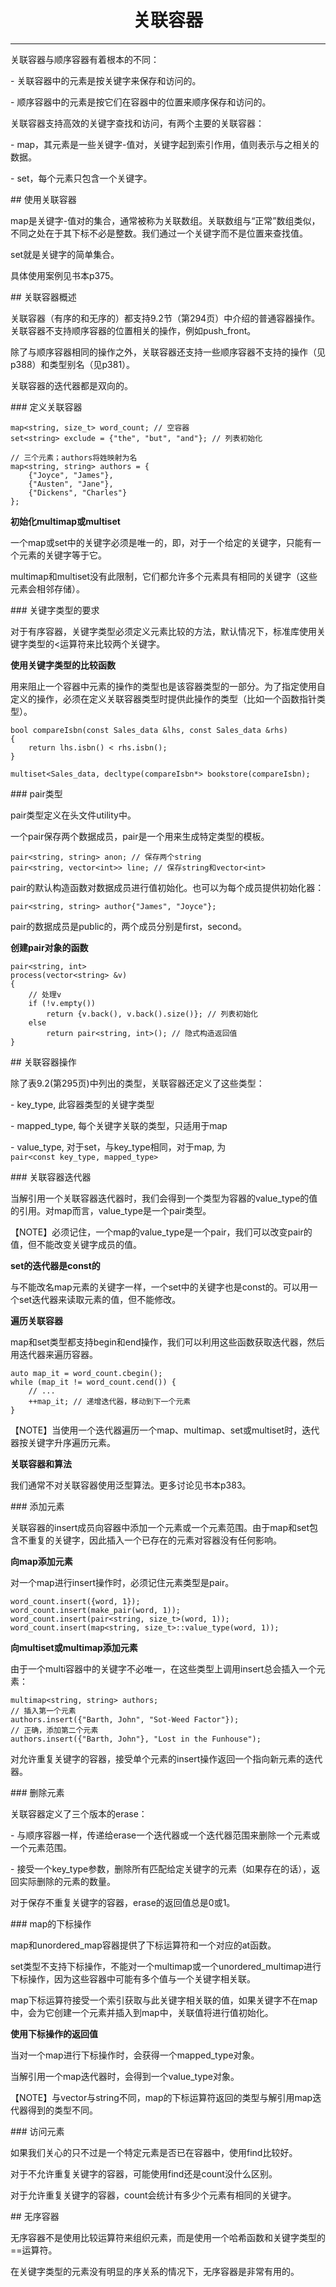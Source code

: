 # <center>关联容器</center>

---

关联容器与顺序容器有着根本的不同：

- 关联容器中的元素是按关键字来保存和访问的。

- 顺序容器中的元素是按它们在容器中的位置来顺序保存和访问的。

关联容器支持高效的关键字查找和访问，有两个主要的关联容器：

- map，其元素是一些关键字-值对，关键字起到索引作用，值则表示与之相关的数据。

- set，每个元素只包含一个关键字。

## 使用关联容器

map是关键字-值对的集合，通常被称为关联数组。关联数组与“正常”数组类似，不同之处在于其下标不必是整数。我们通过一个关键字而不是位置来查找值。

set就是关键字的简单集合。

具体使用案例见书本p375。

## 关联容器概述

关联容器（有序的和无序的）都支持9.2节（第294页）中介绍的普通容器操作。关联容器不支持顺序容器的位置相关的操作，例如push_front。

除了与顺序容器相同的操作之外，关联容器还支持一些顺序容器不支持的操作（见p388）和类型别名（见p381）。

关联容器的迭代器都是双向的。

### 定义关联容器

```
map<string, size_t> word_count; // 空容器
set<string> exclude = {"the", "but", "and"}; // 列表初始化

// 三个元素；authors将姓映射为名
map<string, string> authors = {
    {"Joyce", "James"},
    {"Austen", "Jane"},
    {"Dickens", "Charles"}
};
```

**初始化multimap或multiset**

一个map或set中的关键字必须是唯一的，即，对于一个给定的关键字，只能有一个元素的关键字等于它。

multimap和multiset没有此限制，它们都允许多个元素具有相同的关键字（这些元素会相邻存储）。

### 关键字类型的要求

对于有序容器，关键字类型必须定义元素比较的方法，默认情况下，标准库使用关键字类型的<运算符来比较两个关键字。

**使用关键字类型的比较函数**

用来阻止一个容器中元素的操作的类型也是该容器类型的一部分。为了指定使用自定义的操作，必须在定义关联容器类型时提供此操作的类型（比如一个函数指针类型）。

```
bool compareIsbn(const Sales_data &lhs, const Sales_data &rhs)
{
    return lhs.isbn() < rhs.isbn();
}

multiset<Sales_data, decltype(compareIsbn*> bookstore(compareIsbn);
```

### pair类型

pair类型定义在头文件utility中。

一个pair保存两个数据成员，pair是一个用来生成特定类型的模板。

```
pair<string, string> anon; // 保存两个string
pair<string, vector<int>> line; // 保存string和vector<int>
```

pair的默认构造函数对数据成员进行值初始化。也可以为每个成员提供初始化器：

```
pair<string, string> author{"James", "Joyce"};
```

pair的数据成员是public的，两个成员分别是first，second。

**创建pair对象的函数**

```
pair<string, int>
process(vector<string> &v)
{
    // 处理v
    if (!v.empty())
        return {v.back(), v.back().size()}; // 列表初始化
    else
        return pair<string, int>(); // 隐式构造返回值
}
```

## 关联容器操作

除了表9.2(第295页)中列出的类型，关联容器还定义了这些类型：

- key_type, 此容器类型的关键字类型

- mapped_type, 每个关键字关联的类型，只适用于map

- value_type, 对于set，与key_type相同，对于map, 为`pair<const key_type, mapped_type>`

### 关联容器迭代器

当解引用一个关联容器迭代器时，我们会得到一个类型为容器的value_type的值的引用。对map而言，value_type是一个pair类型。

【NOTE】必须记住，一个map的value_type是一个pair，我们可以改变pair的值，但不能改变关键字成员的值。

**set的迭代器是const的**

与不能改名map元素的关键字一样，一个set中的关键字也是const的。可以用一个set迭代器来读取元素的值，但不能修改。

**遍历关联容器**

map和set类型都支持begin和end操作，我们可以利用这些函数获取迭代器，然后用迭代器来遍历容器。

```
auto map_it = word_count.cbegin();
while (map_it != word_count.cend()) {
    // ...
    ++map_it; // 递增迭代器，移动到下一个元素
}
```

【NOTE】当使用一个迭代器遍历一个map、multimap、set或multiset时，迭代器按关键字升序遍历元素。

**关联容器和算法**

我们通常不对关联容器使用泛型算法。更多讨论见书本p383。

### 添加元素

关联容器的insert成员向容器中添加一个元素或一个元素范围。由于map和set包含不重复的关键字，因此插入一个已存在的元素对容器没有任何影响。

**向map添加元素**

对一个map进行insert操作时，必须记住元素类型是pair。

```
word_count.insert({word, 1});
word_count.insert(make_pair(word, 1));
word_count.insert(pair<string, size_t>(word, 1));
word_count.insert(map<string, size_t>::value_type(word, 1));
```

**向multiset或multimap添加元素**

由于一个multi容器中的关键字不必唯一，在这些类型上调用insert总会插入一个元素：

```
multimap<string, string> authors;
// 插入第一个元素
authors.insert({"Barth, John", "Sot-Weed Factor"});
// 正确，添加第二个元素
authors.insert({"Barth, John"}, "Lost in the Funhouse");
```

对允许重复关键字的容器，接受单个元素的insert操作返回一个指向新元素的迭代器。

### 删除元素

关联容器定义了三个版本的erase：

- 与顺序容器一样，传递给erase一个迭代器或一个迭代器范围来删除一个元素或一个元素范围。

- 接受一个key_type参数，删除所有匹配给定关键字的元素（如果存在的话），返回实际删除的元素的数量。

对于保存不重复关键字的容器，erase的返回值总是0或1。

### map的下标操作

map和unordered_map容器提供了下标运算符和一个对应的at函数。

set类型不支持下标操作，不能对一个multimap或一个unordered_multimap进行下标操作，因为这些容器中可能有多个值与一个关键字相关联。

map下标运算符接受一个索引获取与此关键字相关联的值，如果关键字不在map中，会为它创建一个元素并插入到map中，关联值将进行值初始化。

**使用下标操作的返回值**

当对一个map进行下标操作时，会获得一个mapped_type对象。

当解引用一个map迭代器时，会得到一个value_type对象。

【NOTE】与vector与string不同，map的下标运算符返回的类型与解引用map迭代器得到的类型不同。

### 访问元素

如果我们关心的只不过是一个特定元素是否已在容器中，使用find比较好。

对于不允许重复关键字的容器，可能使用find还是count没什么区别。

对于允许重复关键字的容器，count会统计有多少个元素有相同的关键字。

## 无序容器

无序容器不是使用比较运算符来组织元素，而是使用一个哈希函数和关键字类型的==运算符。

在关键字类型的元素没有明显的序关系的情况下，无序容器是非常有用的。